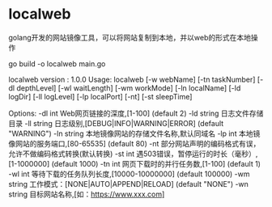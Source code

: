 # localweb
golang开发的网站镜像工具，可以将网站复制到本地，并以web的形式在本地操作

go build -o localweb main.go

localweb version : 1.0.0
Usage: localweb [-w webName] [-tn taskNumber] [-dl depthLevel] [-wl waitLength] [-wm workMode] [-ln localName] [-ld logDir] [-ll logLevel] [-lp localPort] [-nt] [-st sleepTime]

Options:
  -dl int
        Web网页链接的深度,[1-100] (default 2)
  -ld string
        日志文件存储目录
  -ll string
        日志级别,[DEBUG|INFO|WARNING|ERROR] (default "WARNING")
  -ln string
        本地镜像网站的存储文件名称,默认同域名
  -lp int
        本地镜像网站的服务端口,[80-65535] (default 80)
  -nt
        部分网站声明的编码格式有误，允许不做编码格式转换(默认转换)
  -st int
        遇503错误，暂停运行的时长（毫秒）,[1-1000000] (default 1000)
  -tn int
        网页下载时的并行任务数,[1-100] (default 1)
  -wl int
        等待下载的任务队列长度,[10000-10000000] (default 100000)
  -wm string
        工作模式：[NONE|AUTO|APPEND|RELOAD] (default "NONE")
  -wn string
        目标网站名称,[如：https://www.xxx.com]
